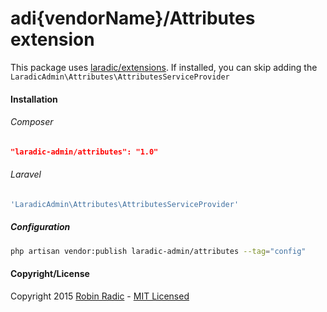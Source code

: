 adi{vendorName}/Attributes extension
===============================

This package uses [laradic/extensions](https://github.com/laradic/extensions).
If installed, you can skip adding the `LaradicAdmin\Attributes\AttributesServiceProvider`
  
#### Installation  
###### Composer
```JSON
"laradic-admin/attributes": "1.0"
```
  
###### Laravel
```php
'LaradicAdmin\Attributes\AttributesServiceProvider'
```

##### Configuration
```sh
php artisan vendor:publish laradic-admin/attributes --tag="config"
```
  
#### Copyright/License
Copyright 2015 [Robin Radic](https://github.com/RobinRadic) - [MIT Licensed](http://radic.mit-license.org)
